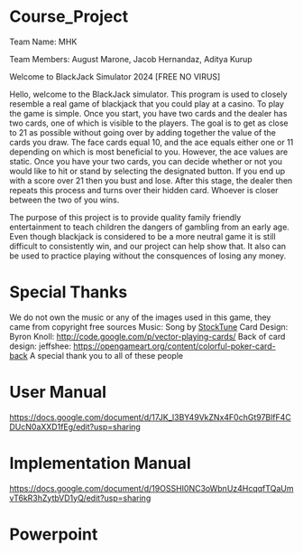 ﻿# Course_Project

Team Name: MHK

Team Members: August Marone, Jacob Hernandaz, Aditya Kurup

Welcome to BlackJack Simulator 2024 [FREE NO VIRUS] 

Hello, welcome to the BlackJack simulator. This program is used to closely resemble a real game of blackjack that you could play at a casino. To play the game is simple. Once you start, you have two cards and the dealer has two cards, one of which is visible to the players. The goal is to get as close to 21 as possible without going over by adding together the value of the cards you draw. The face cards equal 10, and the ace equals either one or 11 depending on which is most beneficial to you. However, the ace values are static. Once you have your two cards, you can decide whether or not you would like to hit or stand by selecting the designated button. If you end up with a score over 21 then you bust and lose. After this stage, the dealer then repeats this process and turns over their hidden card. Whoever is closer between the two of you wins. 

The purpose of this project is to provide quality family friendly entertainment to teach children the dangers of gambling from an early age. Even though blackjack is considered to be a more neutral game it is still difficult to consistently win, and our project can help show that. It also can be used to practice playing without the consquences of losing any money.

# Special Thanks
 We do not own the music or any of the images used in this game, they came from copyright free sources
  Music: Song by <a href="https://stocktune.com/free-music/cafe-jazz-vibes-1568-736">StockTune</a>
  Card Design: Byron Knoll: http://code.google.com/p/vector-playing-cards/
  Back of card design: jeffshee: https://opengameart.org/content/colorful-poker-card-back
  A special thank you to all of these people

# User Manual
https://docs.google.com/document/d/17JK_l3BY49VkZNx4F0chGt97BlfF4CDUcN0aXXD1fEg/edit?usp=sharing

# Implementation Manual
https://docs.google.com/document/d/19OSSHI0NC3oWbnUz4HcqqfTQaUmvT6kR3hZytbVD1yQ/edit?usp=sharing

# Powerpoint


  
